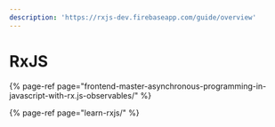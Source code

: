 ```yaml
---
description: 'https://rxjs-dev.firebaseapp.com/guide/overview'
---
```


# RxJS

{% page-ref page="frontend-master-asynchronous-programming-in-javascript-with-rx.js-observables/" %}

{% page-ref page="learn-rxjs/" %}



